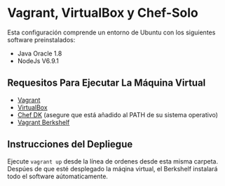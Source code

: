 # Vagrant, VirtualBox y Chef-Solo

Esta configuración comprende un entorno de Ubuntu con los siguientes software preinstalados:

* Java Oracle 1.8
* NodeJs V6.9.1


## Requesitos Para Ejecutar La Máquina Virtual

* [Vagrant](https://www.vagrantup.com/downloads.html)
* [VirtualBox](https://www.virtualbox.org/wiki/Downloads)
* [Chef DK](https://downloads.chef.io/chef-dk/) (asegure que está añadido al PATH de su sistema operativo)
* [Vagrant Berkshelf](https://github.com/berkshelf/vagrant-berkshelf)

## Instrucciones del Depliegue

Ejecute ```vagrant up``` desde la línea de ordenes desde esta misma carpeta. Despúes de que esté desplegado la máqina virtual, el Berkshelf instalará todo el software aútomaticamente.

